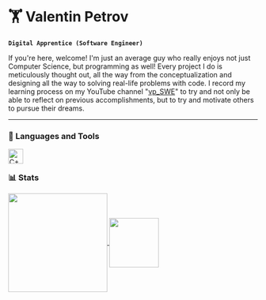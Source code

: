 # 🏋️ Valentin Petrov

**`Digital Apprentice (Software Engineer)`**

If you're here, welcome! I'm just an average guy who really enjoys not just
Computer Science, but programming as well! Every project I do is meticulously thought 
out, all the way from the conceptualization and designing all the way to solving real-life 
problems with code. I record my learning process on my YouTube channel "[vp_SWE](https://www.youtube.com/@vp_SWE)" to try and not only be
able to reflect on previous accomplishments, but to try and motivate others to pursue their dreams.

---
### 🧰 Languages and Tools
<img align="left" alt="C++" width="30px" style="padding-right:10px;" src="https://cdn.jsdelivr.net/gh/devicons/devicon@latest/icons/cplusplus/cplusplus-original.svg" />
<br />

##

### 📊 Stats



<a href="https://github.com/ValPetrov10110/github-readme-stats">
  <img height=200 align="center" src="https://github-readme-stats.vercel.app/api?username=ValPetrov10110&show_icons=true&theme=merko" />
</a>
<a href="https://github.com/ValPetrov10110/convoychat">
  <img height=100 align="center" src="https://github-readme-stats.vercel.app/api/top-langs/?username=ValPetrov10110&layout=compact&theme=merko" />
</a>

##

